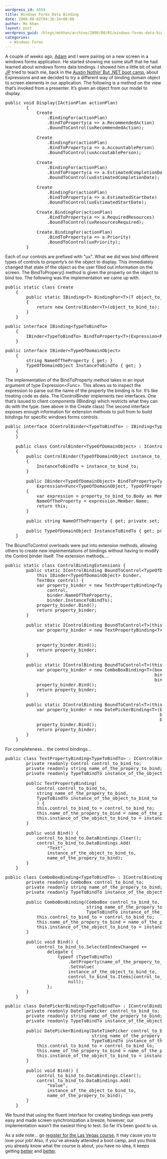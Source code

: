 ```yaml
---
wordpress_id: 4559
title: Windows Forms Data Binding
date: 2008-08-02T04:36:34+00:00
author: Mo Khan
layout: post
wordpress_guid: /blogs/mokhan/archive/2008/08/01/windows-forms-data-binding.aspx
categories:
  - Windows Forms
---
```

A couple of weeks ago, [Adam](http://www.linkedin.com/pub/3/933/425) and I were pairing on a new screen in a windows forms application. He started showing me some stuff that he had learned about windows forms data bindings. I showed him a little bit of what [JP](http://jpboodhoo.com) tried to teach me, back in the [Austin Nothin&#8217; But .NET boot camp](http://blog.jpboodhoo.com/NothinButNetAustinRecap.aspx), about Expressions and we decided to try a different way of binding domain object to screen elements in our application. The following is a method on the view that&#8217;s invoked from a presenter. It&#8217;s given an object from our model to display. 

<pre><span>public</span> <span>void</span> Display(<span>IActionPlan</span> actionPlan)
        {
            <span>Create
</span>                .BindingFor(actionPlan)
                .BindToProperty(a =&gt; a.RecommendedAction)
                .BoundToControl(uxRecommendedAction);

            <span>Create
</span>                .BindingFor(actionPlan)
                .BindToProperty(a =&gt; a.AccountablePerson)
                .BoundToControl(uxAccoutablePerson);

            <span>Create
</span>                .BindingFor(actionPlan)
                .BindToProperty(a =&gt; a.EstimatedCompletionDate)
                .BoundToControl(uxEstimatedCompletionDate);

            <span>Create
</span>                .BindingFor(actionPlan)
                .BindToProperty(a =&gt; a.EstimatedStartDate)
                .BoundToControl(uxEstimatedStartDate);

            <span>Create</span>.BindingFor(actionPlan)
                .BindToProperty(a =&gt; a.RequiredResources)
                .BoundToControl(uxResourcesRequired);

            <span>Create</span>.BindingFor(actionPlan)
                .BindToProperty(a =&gt; a.Priority)
                .BoundToControl(uxPriority);
        }</pre>

Each of our controls are prefixed with "ux". What we did was bind different types of controls to property&#8217;s on the object to display. This immediately changed that state of the object as the user filled out information on the screen. The BindToPropery() method is given the property on the object to bind too. The following was the implementation we came up with.

<pre><span>public</span> <span>static</span> <span>class</span> <span>Create
</span>    {
        <span>public</span> <span>static</span> <span>IBinding</span>&lt;T&gt; BindingFor&lt;T&gt;(T object_to_bind_to)
        {
            <span>return</span> <span>new</span> <span>ControlBinder</span>&lt;T&gt;(object_to_bind_to);
        }
    }</pre>

[](http://11011.net/software/vspaste)

<pre><span>public</span> <span>interface</span> <span>IBinding</span>&lt;TypeToBindTo&gt;
    {
        <span>IBinder</span>&lt;TypeToBindTo&gt; BindToProperty&lt;T&gt;(<span>Expression</span>&lt;<span>Func</span>&lt;TypeToBindTo, T&gt;&gt; property_to_bind_to);
    }</pre>

[](http://11011.net/software/vspaste)

<pre><span>public</span> <span>interface</span> <span>IBinder</span>&lt;TypeOfDomainObject&gt;
    {
        <span>string</span> NameOfTheProperty { <span>get</span>; }
        TypeOfDomainObject InstanceToBindTo { <span>get</span>; }
    }</pre>

The implementation of the BindToProperty method takes in an input argument of type Expression<Func<TypeOfDomainObject>>. This allows us to inspect the expression to parse out the name of the property the binding is for. It&#8217;s like treating code as data. The IControlBinder implements two interfaces. One that&#8217;s issued to client components (IBinding) which restricts what they can do with the type. (see above in the Create class) The second interface exposes enough information for extension methods to pull from to build bindings for specific windows forms controls.

<pre><span>public</span> <span>interface</span> <span>IControlBinder</span>&lt;TypeToBindTo&gt; : <span>IBinding</span>&lt;TypeToBindTo&gt;, <span>IBinder</span>&lt;TypeToBindTo&gt;
    {
    }

    <span>public</span> <span>class</span> <span>ControlBinder</span>&lt;TypeOfDomainObject&gt; : <span>IControlBinder</span>&lt;TypeOfDomainObject&gt;
    {
        <span>public</span> ControlBinder(TypeOfDomainObject instance_to_bind_to)
        {
            InstanceToBindTo = instance_to_bind_to;
        }

        <span>public</span> <span>IBinder</span>&lt;TypeOfDomainObject&gt; BindToProperty&lt;TypeOfPropertyToBindTo&gt;(
            <span>Expression</span>&lt;<span>Func</span>&lt;TypeOfDomainObject, TypeOfPropertyToBindTo&gt;&gt; property_to_bind_to)
        {
            <span>var</span> expression = property_to_bind_to.Body <span>as</span> <span>MemberExpression</span>;
            NameOfTheProperty = expression.Member.Name;
            <span>return</span> <span>this</span>;
        }

        <span>public</span> <span>string</span> NameOfTheProperty { <span>get</span>; <span>private</span> <span>set</span>; }

        <span>public</span> TypeOfDomainObject InstanceToBindTo { <span>get</span>; <span>private</span> <span>set</span>; }
    }</pre>

The BoundToControl overloads were put into extension methods, allowing others to create new implementations of bindings without having to modify the Control binder itself. The extension methods&#8230;.

[](http://11011.net/software/vspaste)

<pre><span>public</span> <span>static</span> <span>class</span> <span>ControlBindingExtensions</span> {
        <span>public</span> <span>static</span> <span>IControlBinding</span> BoundToControl&lt;TypeOfDomainObject&gt;(
            <span>this</span> <span>IBinder</span>&lt;TypeOfDomainObject&gt; binder,
            <span>TextBox</span> control) {
            <span>var</span> property_binder = <span>new</span> <span>TextPropertyBinding</span>&lt;TypeOfDomainObject&gt;(
                control,
                binder.NameOfTheProperty,
                binder.InstanceToBindTo);
            property_binder.Bind();
            <span>return</span> property_binder;
        }

        <span>public</span> <span>static</span> <span>IControlBinding</span> BoundToControl&lt;T&gt;(<span>this</span> <span>IBinder</span>&lt;T&gt; binder, <span>RichTextBox</span> box1) {
            <span>var</span> property_binder = <span>new</span> <span>TextPropertyBinding</span>&lt;T&gt;(box1,
                                                             binder.NameOfTheProperty,
                                                             binder.InstanceToBindTo);
            property_binder.Bind();
            <span>return</span> property_binder;
        }

        <span>public</span> <span>static</span> <span>IControlBinding</span> BoundToControl&lt;T&gt;(<span>this</span> <span>IBinder</span>&lt;T&gt; binder, <span>ComboBox</span> box1) {
            <span>var</span> property_binder = <span>new</span> <span>ComboBoxBinding</span>&lt;T&gt;(box1,
                                                         binder.NameOfTheProperty,
                                                         binder.InstanceToBindTo);
            property_binder.Bind();
            <span>return</span> property_binder;
        }

        <span>public</span> <span>static</span> <span>IControlBinding</span> BoundToControl&lt;T&gt;(<span>this</span> <span>IBinder</span>&lt;T&gt; binder, <span>DateTimePicker</span> box1) {
            <span>var</span> property_binder = <span>new</span> <span>DatePickerBinding</span>&lt;T&gt;(box1,
                                                           binder.NameOfTheProperty,
                                                           binder.InstanceToBindTo);
            property_binder.Bind();
            <span>return</span> property_binder;
        }
    }</pre>

For completeness&#8230; the control bindings&#8230;

<pre><span>public</span> <span>class</span> <span>TextPropertyBinding</span>&lt;TypeToBindTo&gt; : <span>IControlBinding</span> {
        <span>private</span> <span>readonly</span> <span>Control</span> control_to_bind_to;
        <span>private</span> <span>readonly</span> <span>string</span> name_of_the_propery_to_bind;
        <span>private</span> <span>readonly</span> TypeToBindTo instance_of_the_object_to_bind_to;

        <span>public</span> TextPropertyBinding(
            <span>Control</span> control_to_bind_to,
            <span>string</span> name_of_the_propery_to_bind,
            TypeToBindTo instance_of_the_object_to_bind_to
            ) {
            <span>this</span>.control_to_bind_to = control_to_bind_to;
            <span>this</span>.name_of_the_propery_to_bind = name_of_the_propery_to_bind;
            <span>this</span>.instance_of_the_object_to_bind_to = instance_of_the_object_to_bind_to;
        }

        <span>public</span> <span>void</span> Bind() {
            control_to_bind_to.DataBindings.Clear();
            control_to_bind_to.DataBindings.Add(
                <span>"Text"</span>,
                instance_of_the_object_to_bind_to,
                name_of_the_propery_to_bind);
        }
    }</pre>

[](http://11011.net/software/vspaste)

<pre><span>public</span> <span>class</span> <span>ComboBoxBinding</span>&lt;TypeToBindTo&gt; : <span>IControlBinding</span> {
        <span>private</span> <span>readonly</span> <span>ComboBox</span> control_to_bind_to;
        <span>private</span> <span>readonly</span> <span>string</span> name_of_the_propery_to_bind;
        <span>private</span> <span>readonly</span> TypeToBindTo instance_of_the_object_to_bind_to;

        <span>public</span> ComboBoxBinding(<span>ComboBox</span> control_to_bind_to,
                               <span>string</span> name_of_the_propery_to_bind,
                               TypeToBindTo instance_of_the_object_to_bind_to) {
            <span>this</span>.control_to_bind_to = control_to_bind_to;
            <span>this</span>.name_of_the_propery_to_bind = name_of_the_propery_to_bind;
            <span>this</span>.instance_of_the_object_to_bind_to = instance_of_the_object_to_bind_to;
        }

        <span>public</span> <span>void</span> Bind() {
            control_to_bind_to.SelectedIndexChanged +=
                <span>delegate</span> {
                    <span>typeof</span> (TypeToBindTo)
                        .GetProperty(name_of_the_propery_to_bind)
                        .SetValue(
                        instance_of_the_object_to_bind_to,
                        control_to_bind_to.Items[control_to_bind_to.SelectedIndex],
                        <span>null</span>);
                };
        }
    }</pre>

[](http://11011.net/software/vspaste)

<pre><span>public</span> <span>class</span> <span>DatePickerBinding</span>&lt;TypeToBindTo&gt; : <span>IControlBinding</span> {
        <span>private</span> <span>readonly</span> <span>DateTimePicker</span> control_to_bind_to;
        <span>private</span> <span>readonly</span> <span>string</span> name_of_the_propery_to_bind;
        <span>private</span> <span>readonly</span> TypeToBindTo instance_of_the_object_to_bind_to;

        <span>public</span> DatePickerBinding(<span>DateTimePicker</span> control_to_bind_to,
                                 <span>string</span> name_of_the_propery_to_bind,
                                 TypeToBindTo instance_of_the_object_to_bind_to) {
            <span>this</span>.control_to_bind_to = control_to_bind_to;
            <span>this</span>.name_of_the_propery_to_bind = name_of_the_propery_to_bind;
            <span>this</span>.instance_of_the_object_to_bind_to = instance_of_the_object_to_bind_to;
        }

        <span>public</span> <span>void</span> Bind() {
            control_to_bind_to.DataBindings.Clear();
            control_to_bind_to.DataBindings.Add(
                <span>"Value"</span>,
                instance_of_the_object_to_bind_to,
                name_of_the_propery_to_bind);
        }
    }</pre>

We found that using the fluent interface for creating bindings was pretty easy and made screen synchronization a breeze, however, our implementation wasn&#8217;t the easiest thing to test. So far it&#8217;s been good to us. 

As a side note&#8230; go [register for the Las Vegas course](http://www.jpboodhoo.com/training.oo), it may cause you to love your job! Also, if you&#8217;ve already attended a boot camp, and you think you already know what the course is about, you have no idea, it keeps getting [better](http://mokhan.ca/blog/2007/11/13/Photos+From+The+Nothin+But+NET+Boot+Camp.aspx) and [better](http://mokhan.ca/blog/2008/04/14/Nothin+But+NET+Retrospective+Austin+Texas+Style.aspx).